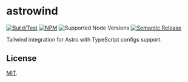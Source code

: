 # astrowind

[![Build/Test](https://img.shields.io/github/actions/workflow/status/norskeld/astrowind/test.yml?style=flat-square&colorA=22272d&colorB=22272d)](https://github.com/norskeld/astrowind/actions 'Build and test workflows')
[![NPM](https://img.shields.io/npm/v/@nrsk/astrowind?style=flat-square&colorA=22272d&colorB=22272d)](https://npm.im/@nrsk/astrowind 'This package on NPM')
![Supported Node Versions](https://img.shields.io/static/v1?label=node&message=>=18+<=20&style=flat-square&colorA=22272d&colorB=22272d)
[![Semantic Release](https://img.shields.io/static/v1?label=semantic+release&message=✔&style=flat-square&colorA=22272d&colorB=22272d)](https://github.com/semantic-release/semantic-release 'This package uses semantic release to handle releasing, versioning, changelog generation and tagging')

Tailwind integration for Astro with TypeScript configs support.

## License

[MIT](LICENSE).
